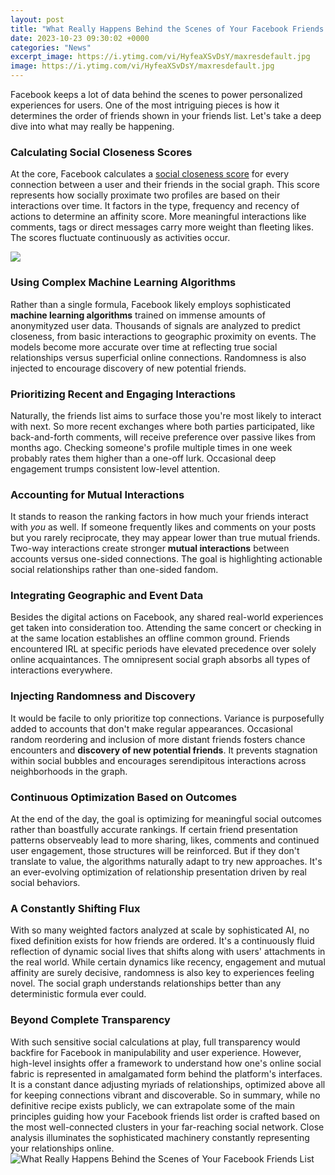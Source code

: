 ```yaml
---
layout: post
title: "What Really Happens Behind the Scenes of Your Facebook Friends List"
date: 2023-10-23 09:30:02 +0000
categories: "News"
excerpt_image: https://i.ytimg.com/vi/HyfeaXSvDsY/maxresdefault.jpg
image: https://i.ytimg.com/vi/HyfeaXSvDsY/maxresdefault.jpg
---
```


Facebook keeps a lot of data behind the scenes to power personalized experiences for users. One of the most intriguing pieces is how it determines the order of friends shown in your friends list. Let's take a deep dive into what may really be happening.
### Calculating Social Closeness Scores 
At the core, Facebook calculates a [social closeness score](https://fistore.mysenprints.com/collection/ahl) for every connection between a user and their friends in the social graph. This score represents how socially proximate two profiles are based on their interactions over time. It factors in the type, frequency and recency of actions to determine an affinity score. More meaningful interactions like comments, tags or direct messages carry more weight than fleeting likes. The scores fluctuate continuously as activities occur.

![](https://i.ytimg.com/vi/9lUSZY5_eas/maxresdefault.jpg)
### Using Complex Machine Learning Algorithms
Rather than a single formula, Facebook likely employs sophisticated **machine learning algorithms** trained on immense amounts of anonymityzed user data. Thousands of signals are analyzed to predict closeness, from basic interactions to geographic proximity on events. The models become more accurate over time at reflecting true social relationships versus superficial online connections. Randomness is also injected to encourage discovery of new potential friends.
### Prioritizing Recent and Engaging Interactions
Naturally, the friends list aims to surface those you're most likely to interact with next. So more recent exchanges where both parties participated, like back-and-forth comments, will receive preference over passive likes from months ago. Checking someone's profile multiple times in one week probably rates them higher than a one-off lurk. Occasional deep engagement trumps consistent low-level attention.
### Accounting for Mutual Interactions 
It stands to reason the ranking factors in how much your friends interact with _you_ as well. If someone frequently likes and comments on your posts but you rarely reciprocate, they may appear lower than true mutual friends. Two-way interactions create stronger **mutual interactions** between accounts versus one-sided connections. The goal is highlighting actionable social relationships rather than one-sided fandom.
### Integrating Geographic and Event Data
Besides the digital actions on Facebook, any shared real-world experiences get taken into consideration too. Attending the same concert or checking in at the same location establishes an offline common ground. Friends encountered IRL at specific periods have elevated precedence over solely online acquaintances. The omnipresent social graph absorbs all types of interactions everywhere.
### Injecting Randomness and Discovery 
It would be facile to only prioritize top connections. Variance is purposefully added to accounts that don't make regular appearances. Occasional random reordering and inclusion of more distant friends fosters chance encounters and **discovery of new potential friends**. It prevents stagnation within social bubbles and encourages serendipitous interactions across neighborhoods in the graph.
### Continuous Optimization Based on Outcomes
At the end of the day, the goal is optimizing for meaningful social outcomes rather than boastfully accurate rankings. If certain friend presentation patterns observeably lead to more sharing, likes, comments and continued user engagement, those structures will be reinforced. But if they don't translate to value, the algorithms naturally adapt to try new approaches. It's an ever-evolving optimization of relationship presentation driven by real social behaviors.
### A Constantly Shifting Flux
With so many weighted factors analyzed at scale by sophisticated AI, no fixed definition exists for how friends are ordered. It's a continuously fluid reflection of dynamic social lives that shifts along with users' attachments in the real world. While certain dynamics like recency, engagement and mutual affinity are surely decisive, randomness is also key to experiences feeling novel. The social graph understands relationships better than any deterministic formula ever could.
### Beyond Complete Transparency 
With such sensitive social calculations at play, full transparency would backfire for Facebook in manipulability and user experience. However, high-level insights offer a framework to understand how one's online social fabric is represented in amalgamated form behind the platform's interfaces. It is a constant dance adjusting myriads of relationships, optimized above all for keeping connections vibrant and discoverable.
So in summary, while no definitive recipe exists publicly, we can extrapolate some of the main principles guiding how your Facebook friends list order is crafted based on the most well-connected clusters in your far-reaching social network. Close analysis illuminates the sophisticated machinery constantly representing your relationships online.
![What Really Happens Behind the Scenes of Your Facebook Friends List](https://i.ytimg.com/vi/HyfeaXSvDsY/maxresdefault.jpg)